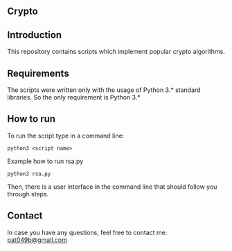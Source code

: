 ## Crypto

## Introduction
This repository contains scripts which implement popular crypto algorithms.

## Requirements
The scripts were written only with the usage of Python 3.* standard libraries. So the only requirement is Python 3.*

## How to run
To run the script type in a command line:

    python3 <script name>

Example how to run rsa.py

    python3 rsa.py
    
Then, there is a user interface in the command line that should follow you through steps.

## Contact
In case you have any questions, feel free to contact me: pat049b@gmail.com
